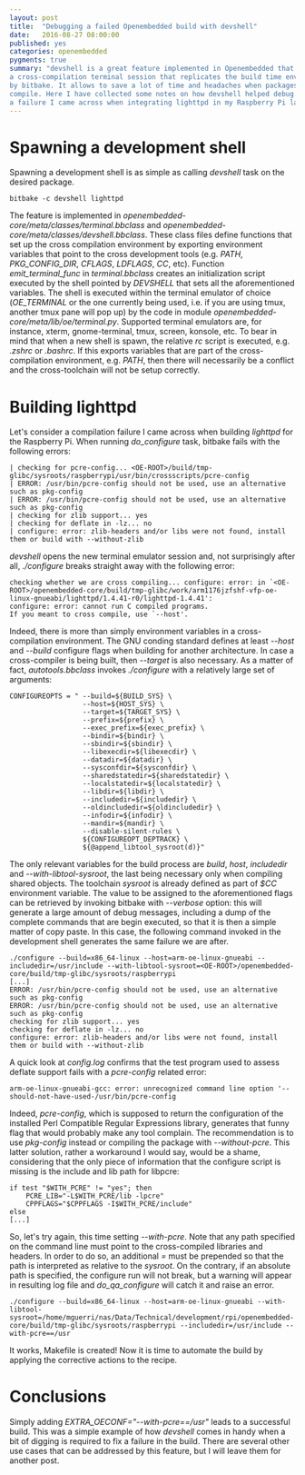 ```yaml
---
layout: post
title:  "Debugging a failed Openembedded build with devshell"
date:   2016-08-27 08:00:00
published: yes
categories: openembedded
pygments: true
summary: "devshell is a great feature implemented in Openembedded that allows to spawn
a cross-compilation terminal session that replicates the build time environment used
by bitbake. It allows to save a lot of time and headaches when packages fail to
compile. Here I have collected some notes on how devshell helped debug 
a failure I came across when integrating lighttpd in my Raspberry Pi layer."
---
```


Spawning a development shell
=======
Spawning a development shell is as simple as calling *devshell* task on the desired
package.

```
bitbake -c devshell lighttpd
```

The feature is implemented in *openembedded-core/meta/classes/terminal.bbclass*
and *openembedded-core/meta/classes/devshell.bbclass*. These class files define
functions that set up the cross compilation environment by exporting environment
variables that point to the cross development tools (e.g. *PATH*, *PKG_CONFIG_DIR*,
*CFLAGS*, *LDFLAGS*, *CC*, etc). Function *emit_terminal_func* in *terminal.bbclass* creates
an initialization script executed by the shell pointed by *DEVSHELL* that sets
all the aforementioned variables. The shell is executed within the terminal emulator
of choice (*OE_TERMINAL* or the one currently being used, i.e. if you are using tmux,
another tmux pane will pop up)  by the code in module  *openembedded-core/meta/lib/oe/terminal.py*.
Supported terminal emulators are, for instance, xterm, gnome-terminal, tmux, screen, konsole, etc.
To bear in mind that when a new shell is spawn, the relative *rc* script is executed,
e.g. *.zshrc* or *.bashrc*. If this exports variables that are part of the cross-compilation
environment, e.g. *PATH*, then there will necessarily be a conflict and the cross-toolchain
will not be setup correctly.


Building lighttpd
=======
Let's consider a compilation failure I came across when building *lighttpd* for
the Raspberry Pi. When running *do_configure* task, bitbake fails with the following errors:

```
| checking for pcre-config... <OE-ROOT>/build/tmp-glibc/sysroots/raspberrypi/usr/bin/crossscripts/pcre-config
| ERROR: /usr/bin/pcre-config should not be used, use an alternative such as pkg-config
| ERROR: /usr/bin/pcre-config should not be used, use an alternative such as pkg-config
| checking for zlib support... yes
| checking for deflate in -lz... no
| configure: error: zlib-headers and/or libs were not found, install them or build with --without-zlib
```

*devshell* opens the new terminal emulator session and, not surprisingly after all,
*./configure* breaks straight away with the following error:

```
checking whether we are cross compiling... configure: error: in `<OE-ROOT>/openembedded-core/build/tmp-glibc/work/arm1176jzfshf-vfp-oe-linux-gnueabi/lighttpd/1.4.41-r0/lighttpd-1.4.41':
configure: error: cannot run C compiled programs.
If you meant to cross compile, use `--host'.
```

Indeed, there is more than simply environment variables in a cross-compilation environment.
The GNU conding standard defines at least *--host* and *--build*
configure flags when building for another architecture. In case a cross-compiler
is being built, then *--target* is also necessary. As a matter of fact, *autotools.bbclass*
invokes *./configure* with a relatively large set of arguments:

```
CONFIGUREOPTS = " --build=${BUILD_SYS} \
                  --host=${HOST_SYS} \
                  --target=${TARGET_SYS} \
                  --prefix=${prefix} \
                  --exec_prefix=${exec_prefix} \
                  --bindir=${bindir} \
                  --sbindir=${sbindir} \
                  --libexecdir=${libexecdir} \
                  --datadir=${datadir} \
                  --sysconfdir=${sysconfdir} \
                  --sharedstatedir=${sharedstatedir} \
                  --localstatedir=${localstatedir} \
                  --libdir=${libdir} \
                  --includedir=${includedir} \
                  --oldincludedir=${oldincludedir} \
                  --infodir=${infodir} \
                  --mandir=${mandir} \
                  --disable-silent-rules \
                  ${CONFIGUREOPT_DEPTRACK} \
                  ${@append_libtool_sysroot(d)}"
```

The only relevant variables for the build process are *build*, *host*, *includedir* and
*--with-libtool-sysroot*, the last being necessary only when compiling shared objects. 
The toolchain *sysroot* is already defined as part of *$CC* environment variable. 
The value to be assigned to the aforementioned flags can be retrieved by invoking bitbake 
with *--verbose* option: this will generate a large amount of debug messages,
including a dump of the complete commands that are begin executed, so that it is
then a simple matter of copy paste. In this case, the following command invoked
in the development shell generates the same failure we are after.

```
./configure --build=x86_64-linux --host=arm-oe-linux-gnueabi --includedir=/usr/include --with-libtool-sysroot=<OE-ROOT>/openembedded-core/build/tmp-glibc/sysroots/raspberrypi
[...]
ERROR: /usr/bin/pcre-config should not be used, use an alternative such as pkg-config
ERROR: /usr/bin/pcre-config should not be used, use an alternative such as pkg-config
checking for zlib support... yes
checking for deflate in -lz... no
configure: error: zlib-headers and/or libs were not found, install them or build with --without-zlib
```
A quick look at *config.log* confirms that the test program used to assess 
deflate support fails with a *pcre-config* related error:

```
arm-oe-linux-gnueabi-gcc: error: unrecognized command line option '--should-not-have-used-/usr/bin/pcre-config
```

Indeed, *pcre-config*, which is supposed to return the configuration of the installed
Perl Compatible Regular Expressions library, generates that funny flag that would
probably make any tool complain. The recommendation is to use *pkg-config* instead or compiling
the package with *--without-pcre*. This latter solution, rather a workaround I would say,
would be a shame, considering that the only piece of information
that the configure script is missing is the include and lib path for libpcre:

```
if test "$WITH_PCRE" != "yes"; then
    PCRE_LIB="-L$WITH_PCRE/lib -lpcre"
    CPPFLAGS="$CPPFLAGS -I$WITH_PCRE/include"
else
[...]
```

So, let's try again, this time setting *--with-pcre*. Note that any path specified 
on the command line must point to the cross-compiled libraries and headers. In order
to do so, an additional *=* must be prepended so that the path is interpreted as
relative to the *sysroot*. On the contrary, if an absolute path is specified, the
configure run will not break, but a warning
will appear in resulting log file and *do_qa_configure* will catch it and raise
an error.


```
./configure --build=x86_64-linux --host=arm-oe-linux-gnueabi --with-libtool-sysroot=/home/mguerri/nas/Data/Technical/development/rpi/openembedded-core/build/tmp-glibc/sysroots/raspberrypi --includedir=/usr/include --with-pcre==/usr
```

It works, Makefile is created! Now it is time to automate the build by 
applying the corrective actions to the recipe.

Conclusions
=======
Simply adding *EXTRA_OECONF="--with-pcre==/usr"* leads to a successful build.
This was a simple example of how *devshell* comes in handy when a bit of digging is
required to fix a failure in the build. There are several other use cases that
can be addressed by this feature, but I will leave them for another post.
